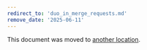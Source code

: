 ```yaml
---
redirect_to: 'duo_in_merge_requests.md'
remove_date: '2025-06-11'
---
```


<!-- markdownlint-disable -->

This document was moved to [another location](duo_in_merge_requests.md).

<!-- This redirect file can be deleted after <2025-06-11>. -->
<!-- Redirects that point to other docs in the same project expire in three months. -->
<!-- Redirects that point to docs in a different project or site (for example, link is not relative and starts with `https:`) expire in one year. -->
<!-- Before deletion, see: https://docs.gitlab.com/ee/development/documentation/redirects.html -->
